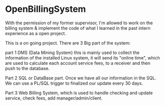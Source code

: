 OpenBillingSystem
=================

With the permission of my former supervisor, I'm allowed to work on the billing system & implement the code of what I learned in the past intern experience as a open project.

This is a on going project. There are 3 Big part of the system:

part 1 DMS (Data Mining System) this is mainly used to collect the information of the installed Linux system, it will send its "online time", which are used to calculate each account service fees, to a receiver and then push to the database.

Part 2 SQL or DataBase part. Once we have all our information in the SQL. We can use a PL/SQL trigger to finalized our update every 30 days.


Part 3 Web Billing System, which is used to handle checking and update service, check fees, add manager/admin/client. 
